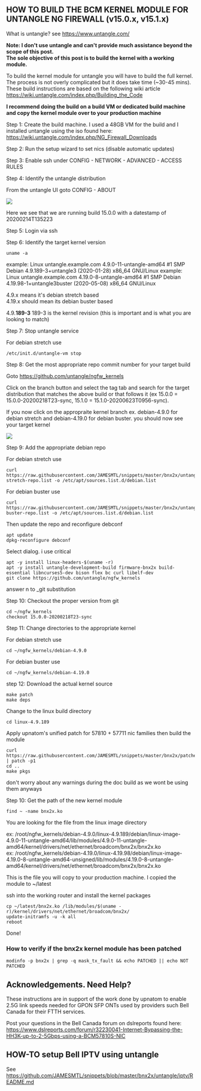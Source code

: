 ## HOW TO BUILD THE BCM KERNEL MODULE FOR UNTANGLE NG FIREWALL (v15.0.x, v15.1.x)

What is untangle? see https://www.untangle.com/

<b>Note: I don't use untangle and can't provide much assistance beyond the scope of this post.</b>  
<b>The sole objective of this post is to build the kernel with a working module.</b>

To build the kernel module for untangle you will have to build the full kernel. The process is not overly complicated but it does take time (~30-45 mins). These build instructions are based on the following wiki article https://wiki.untangle.com/index.php/Building_the_Code

<b>I recommend doing the build on a build VM or dedicated build machine and copy the kernel module over to your production machine</b>

Step 1: Create the build machine.  I used a 48GB VM for the build and I installed untangle using the iso found here: https://wiki.untangle.com/index.php/NG_Firewall_Downloads

Step 2: Run the setup wizard to set nics (disable automatic updates)

Step 3: Enable ssh under CONFIG - NETWORK - ADVANCED - ACCESS RULES

Step 4: Identify the untangle distribution

From the untangle UI goto CONFIG - ABOUT

![](https://i.imgur.com/R249Yge.png)

Here we see that we are running build 15.0.0 with a datestamp of 20200214T135223

Step 5: Login via ssh

Step 6: Identify the target kernel version

    uname -a

example: Linux untangle.example.com 4.9.0-11-untangle-amd64 #1 SMP Debian 4.9.189-3+untangle3 (2020-01-28) x86_64 GNU/Linux
example: Linux untangle.example.com 4.19.0-8-untangle-amd64 #1 SMP Debian 4.19.98-1+untangle3buster (2020-05-08) x86_64 GNU/Linux

4.9.x means it's debian stretch based  
4.19.x should mean its debian buster based

4.9.<b>189-3</b> 189-3 is the kernel revision (this is important and is what you are looking to match)

Step 7: Stop untangle service

For debian stretch use

    /etc/init.d/untangle-vm stop

Step 8: Get the most appropriate repo commit number for your target build

Goto https://github.com/untangle/ngfw_kernels

Click on the branch button and select the tag tab and search for the target distribution that matches the above build or that follows it (ex 15.0.0 = 15.0.0-20200218T23-sync, 15.1.0 = 15.1.0-20200623T0956-sync).

If you now click on the appropraite kernel branch ex. debian-4.9.0 for debian stretch and debian-4.19.0 for debian buster. you should now see your target kernel

![](https://i.imgur.com/cadTXeM.png)

Step 9: Add the appropriate debian repo

For debian stretch use

    curl https://raw.githubusercontent.com/JAMESMTL/snippets/master/bnx2x/untangle/debian-stretch-repo.list -o /etc/apt/sources.list.d/debian.list
	
For debian buster use

    curl https://raw.githubusercontent.com/JAMESMTL/snippets/master/bnx2x/untangle/debian-buster-repo.list -o /etc/apt/sources.list.d/debian.list

Then update the repo and reconfigure debconf

    apt update
    dpkg-reconfigure debconf

Select dialog. i use critical

    apt -y install linux-headers-$(uname -r)
    apt -y install untangle-development-build firmware-bnx2x build-essential libncurses5-dev bison flex bc curl libelf-dev
    git clone https://github.com/untangle/ngfw_kernels

answer n to _git substitution

Step 10: Checkout the proper version from git

    cd ~/ngfw_kernels
    checkout 15.0.0-20200218T23-sync

Step 11: Change directories to the appropriate kernel

For debian stretch use

    cd ~/ngfw_kernels/debian-4.9.0

For debian buster use

    cd ~/ngfw_kernels/debian-4.19.0

step 12: Download the actual kernel source

    make patch
    make deps
	
Change to the linux build directory

    cd linux-4.9.189

Apply upnatom's unified patch for 57810 + 57711 nic families then build the module

    curl https://raw.githubusercontent.com/JAMESMTL/snippets/master/bnx2x/patches/bnx2x_warpcore_8727_2_5g_sgmii_txfault.patch | patch -p1
    cd ..
    make pkgs

don't worry about any warnings during the doc build as we wont be using them anyways

Step 10: Get the path of the new kernel module

    find ~ -name bnx2x.ko

You are looking for the file from the linux image directory

ex: /root/ngfw_kernels/debian-4.9.0/linux-4.9.189/debian/linux-image-4.9.0-11-untangle-amd64/lib/modules/4.9.0-11-untangle-amd64/kernel/drivers/net/ethernet/broadcom/bnx2x/bnx2x.ko \
ex: /root/ngfw_kernels/debian-4.19.0/linux-4.19.98/debian/linux-image-4.19.0-8-untangle-amd64-unsigned/lib/modules/4.19.0-8-untangle-amd64/kernel/drivers/net/ethernet/broadcom/bnx2x/bnx2x.ko

This is the file you will copy to your production machine. I copied the module to ~/latest

ssh into the working router and install the kernel packages

    cp ~/latest/bnx2x.ko /lib/modules/$(uname -r)/kernel/drivers/net/ethernet/broadcom/bnx2x/
    update-initramfs -u -k all
    reboot

Done!

### How to verify if the bnx2x kernel module has been patched

    modinfo -p bnx2x | grep -q mask_tx_fault && echo PATCHED || echo NOT PATCHED

## Acknowledgements. Need Help?

These instructions are in support of the work done by upnatom to enable 2.5G link speeds needed for GPON SFP ONTs used by providers such Bell Canada for their FTTH services.

Post your questions in the Bell Canada forum on dslreports found here: \
https://www.dslreports.com/forum/r32230041-Internet-Bypassing-the-HH3K-up-to-2-5Gbps-using-a-BCM57810S-NIC


## HOW-TO setup Bell IPTV using untangle

See https://github.com/JAMESMTL/snippets/blob/master/bnx2x/untangle/iptv/README.md
